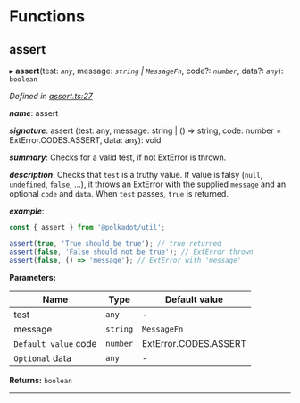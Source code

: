 

# Functions

<a id="assert"></a>

##  assert

▸ **assert**(test: *`any`*, message: *`string` | `MessageFn`*, code?: *`number`*, data?: *`any`*): `boolean`

*Defined in [assert.ts:27](https://github.com/polkadot-js/common/blob/2aba82e/packages/util/src/assert.ts#L27)*

*__name__*: assert

*__signature__*: assert (test: any, message: string | () => string, code: number = ExtError.CODES.ASSERT, data: any): void

*__summary__*: Checks for a valid test, if not ExtError is thrown.

*__description__*: Checks that `test` is a truthy value. If value is falsy (`null`, `undefined`, `false`, ...), it throws an ExtError with the supplied `message` and an optional `code` and `data`. When `test` passes, `true` is returned.

*__example__*:   

```javascript
const { assert } from '@polkadot/util';

assert(true, 'True should be true'); // true returned
assert(false, 'False should not be true'); // ExtError thrown
assert(false, () => 'message'); // ExtError with 'message'
```

**Parameters:**

| Name | Type | Default value |
| ------ | ------ | ------ |
| test | `any` | - |
| message | `string` | `MessageFn` | - |
| `Default value` code | `number` |  ExtError.CODES.ASSERT |
| `Optional` data | `any` | - |

**Returns:** `boolean`

___

